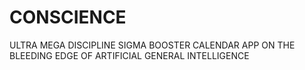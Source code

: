 # CONSCIENCE
ULTRA MEGA DISCIPLINE SIGMA BOOSTER CALENDAR APP ON THE BLEEDING EDGE OF ARTIFICIAL GENERAL INTELLIGENCE
